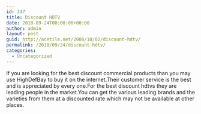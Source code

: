 ```yaml
---
id: 247
title: Discount HDTV
date: 2010-09-24T00:00:00+00:00
author: admin
layout: post
guid: http://acetile.net/2008/10/02/discount-hdtv/
permalink: /2010/09/24/discount-hdtv/
categories:
  - Uncategorized
---
```

If you are looking for the best discount commercial products than you may use HighDefBay to buy it on the internet.Their customer service is the best and is appreciated by every one.For the best discount hdtvs they are leading people in the market.You can get the various leading brands and the varieties from them at a discounted rate which may not be available at other places.